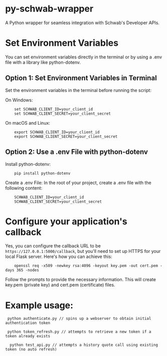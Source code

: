 # py-schwab-wrapper
A Python wrapper for seamless integration with Schwab's Developer APIs.

# Set Environment Variables
You can set environment variables directly in the terminal or by using a .env file with a library like python-dotenv.

## Option 1: Set Environment Variables in Terminal
Set the environment variables in the terminal before running the script:

On Windows:
```
    set SCHWAB_CLIENT_ID=your_client_id
    set SCHWAB_CLIENT_SECRET=your_client_secret
```
On macOS and Linux:
```
    export SCHWAB_CLIENT_ID=your_client_id
    export SCHWAB_CLIENT_SECRET=your_client_secret
```

## Option 2: Use a .env File with python-dotenv
Install python-dotenv:
```
    pip install python-dotenv
```

Create a .env File:
In the root of your project, create a .env file with the following content:
```
    SCHWAB_CLIENT_ID=your_client_id
    SCHWAB_CLIENT_SECRET=your_client_secret
```

# Configure your application's callback

Yes, you can configure the callback URL to be `https://127.0.0.1:5000/callback`, but you'll need to set up HTTPS for your local Flask server. Here's how you can achieve this:

```
    openssl req -x509 -newkey rsa:4096 -keyout key.pem -out cert.pem -days 365 -nodes
```
Follow the prompts to provide the necessary information. This will create key.pem (private key) and cert.pem (certificate) files.



# Example usage:
```
 python authenticate.py // spins up a webserver to obtain initial authentication token

 python token_refresh.py // attempts to retrieve a new token if a token already exists

  python test_api.py // attempts a history quote call using existing token (no auto refresh)
```